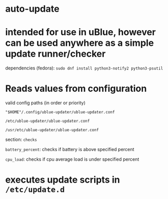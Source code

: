 # auto-update

# intended for use in uBlue, however can be used anywhere as a simple update runner/checker

dependencies (fedora): `sudo dnf install python3-notify2 python3-psutil`

# Reads values from configuration

valid config paths (in order or priority)

`"$HOME"/.config/ublue-updater/ublue-updater.conf`

`/etc/ublue-updater/ublue-updater.conf`

`/usr/etc/ublue-updater/ublue-updater.conf`

section: `checks`

`battery_percent`: checks if battery is above specified percent

`cpu_load`: checks if cpu average load is under specified percent

# executes update scripts in `/etc/update.d`


